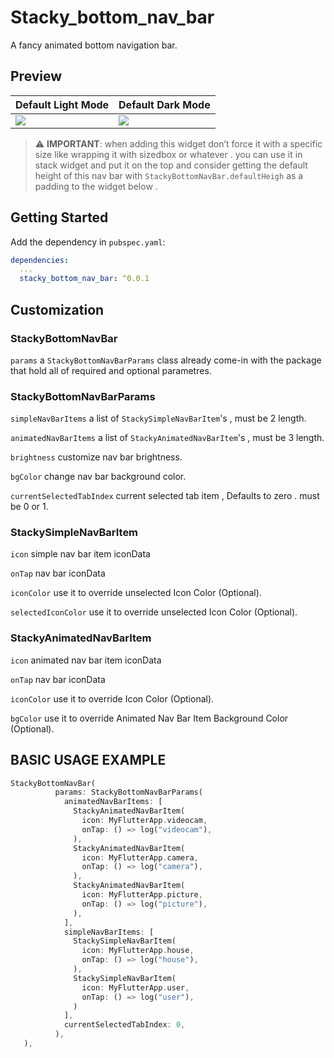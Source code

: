 

# Stacky_bottom_nav_bar


A fancy animated bottom navigation bar.

## Preview




| Default Light Mode | Default Dark Mode |
| --- | ----------- |
| <img src="https://s3.us-west-2.amazonaws.com/secure.notion-static.com/71821b66-81e0-4479-84cd-3faeae8d174c/stacky_white.gif?X-Amz-Algorithm=AWS4-HMAC-SHA256&X-Amz-Content-Sha256=UNSIGNED-PAYLOAD&X-Amz-Credential=AKIAT73L2G45EIPT3X45%2F20220328%2Fus-west-2%2Fs3%2Faws4_request&X-Amz-Date=20220328T222350Z&X-Amz-Expires=86400&X-Amz-Signature=99e83886bfafd31b21de3438e7e501e252dd67d40e45e8b55ecabfb0de11d148&X-Amz-SignedHeaders=host&response-content-disposition=filename%20%3D%22stacky_white.gif%22&x-id=GetObject"  /> |  <img src="https://s3.us-west-2.amazonaws.com/secure.notion-static.com/9c9f33ee-e1f1-4df3-99f7-f9e0ad6343f6/My_Video.gif?X-Amz-Algorithm=AWS4-HMAC-SHA256&X-Amz-Content-Sha256=UNSIGNED-PAYLOAD&X-Amz-Credential=AKIAT73L2G45EIPT3X45%2F20220328%2Fus-west-2%2Fs3%2Faws4_request&X-Amz-Date=20220328T222507Z&X-Amz-Expires=86400&X-Amz-Signature=8ae99185df7eafd73071fcebaa0105193e10af0ef89b8fba49f9184501a08b89&X-Amz-SignedHeaders=host&response-content-disposition=filename%20%3D%22My%2520Video.gif%22&x-id=GetObject"  />  |



> :warning: **IMPORTANT**: when adding this widget don’t force it with a specific size like wrapping it with sizedbox or whatever . you can use it in stack widget and put it on the top and consider getting the default height of this nav bar with `StackyBottomNavBar.defaultHeigh` as a padding to the widget below .


## **Getting Started**



Add the dependency in `pubspec.yaml`:

```yaml
dependencies:
  ...
  stacky_bottom_nav_bar: ^0.0.1
```

## ****Customization****



### StackyBottomNavBar

 `params` a `StackyBottomNavBarParams` class already come-in with the package that hold all of required and optional parametres.

### StackyBottomNavBarParams

`simpleNavBarItems` a list of `StackySimpleNavBarItem`'s , must be 2 length.

`animatedNavBarItems` a list of `StackyAnimatedNavBarItem`'s , must be 3 length.

`brightness` customize nav bar brightness.

`bgColor`  change nav bar background color.

`currentSelectedTabIndex` current selected tab item , Defaults to zero . must be 0 or 1.

### StackySimpleNavBarItem

`icon` simple nav bar item iconData

`onTap` nav bar iconData

`iconColor` use it to override unselected Icon Color (Optional).

`selectedIconColor` use it to override unselected Icon Color (Optional).

### StackyAnimatedNavBarItem

`icon` animated nav bar item iconData

`onTap` nav bar iconData

`iconColor` use it to override Icon Color (Optional).

`bgColor` use it to override Animated Nav Bar Item Background Color (Optional).

## BASIC USAGE EXAMPLE



```dart
StackyBottomNavBar(
          params: StackyBottomNavBarParams(
            animatedNavBarItems: [
              StackyAnimatedNavBarItem(
                icon: MyFlutterApp.videocam,
                onTap: () => log("videocam"),
              ),
              StackyAnimatedNavBarItem(
                icon: MyFlutterApp.camera,
                onTap: () => log("camera"),
              ),
              StackyAnimatedNavBarItem(
                icon: MyFlutterApp.picture,
                onTap: () => log("picture"),
              ),
            ],
            simpleNavBarItems: [
              StackySimpleNavBarItem(
                icon: MyFlutterApp.house,
                onTap: () => log("house"),
              ),
              StackySimpleNavBarItem(
                icon: MyFlutterApp.user,
                onTap: () => log("user"),
              )
            ],
            currentSelectedTabIndex: 0,
          ),
   ),
```